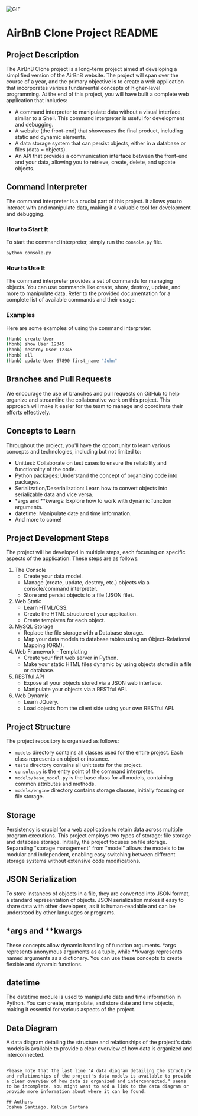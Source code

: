 ![GIF](https://media.giphy.com/media/l0ExtDUaUDoQeTnag/giphy-downsized-large.gif)

# AirBnB Clone Project README

## Project Description

The AirBnB Clone project is a long-term project aimed at developing a simplified version of the AirBnB website. The project will span over the course of a year, and the primary objective is to create a web application that incorporates various fundamental concepts of higher-level programming. At the end of this project, you will have built a complete web application that includes:

- A command interpreter to manipulate data without a visual interface, similar to a Shell. This command interpreter is useful for development and debugging.
- A website (the front-end) that showcases the final product, including static and dynamic elements.
- A data storage system that can persist objects, either in a database or files (data = objects).
- An API that provides a communication interface between the front-end and your data, allowing you to retrieve, create, delete, and update objects.

## Command Interpreter

The command interpreter is a crucial part of this project. It allows you to interact with and manipulate data, making it a valuable tool for development and debugging.

### How to Start It

To start the command interpreter, simply run the `console.py` file.

```bash
python console.py
```

### How to Use It

The command interpreter provides a set of commands for managing objects. You can use commands like create, show, destroy, update, and more to manipulate data. Refer to the provided documentation for a complete list of available commands and their usage.

### Examples

Here are some examples of using the command interpreter:

```bash
(hbnb) create User
(hbnb) show User 12345
(hbnb) destroy User 12345
(hbnb) all
(hbnb) update User 67890 first_name "John"
```

## Branches and Pull Requests

We encourage the use of branches and pull requests on GitHub to help organize and streamline the collaborative work on this project. This approach will make it easier for the team to manage and coordinate their efforts effectively.

## Concepts to Learn

Throughout the project, you'll have the opportunity to learn various concepts and technologies, including but not limited to:

- Unittest: Collaborate on test cases to ensure the reliability and functionality of the code.
- Python packages: Understand the concept of organizing code into packages.
- Serialization/Deserialization: Learn how to convert objects into serializable data and vice versa.
- \*args and \*\*kwargs: Explore how to work with dynamic function arguments.
- datetime: Manipulate date and time information.
- And more to come!

## Project Development Steps

The project will be developed in multiple steps, each focusing on specific aspects of the application. These steps are as follows:

1. The Console
   - Create your data model.
   - Manage (create, update, destroy, etc.) objects via a console/command interpreter.
   - Store and persist objects to a file (JSON file).
2. Web Static
   - Learn HTML/CSS.
   - Create the HTML structure of your application.
   - Create templates for each object.
3. MySQL Storage
   - Replace the file storage with a Database storage.
   - Map your data models to database tables using an Object-Relational Mapping (ORM).
4. Web Framework - Templating
   - Create your first web server in Python.
   - Make your static HTML files dynamic by using objects stored in a file or database.
5. RESTful API
   - Expose all your objects stored via a JSON web interface.
   - Manipulate your objects via a RESTful API.
6. Web Dynamic
   - Learn JQuery.
   - Load objects from the client side using your own RESTful API.

## Project Structure

The project repository is organized as follows:

- `models` directory contains all classes used for the entire project. Each class represents an object or instance.
- `tests` directory contains all unit tests for the project.
- `console.py` is the entry point of the command interpreter.
- `models/base_model.py` is the base class for all models, containing common attributes and methods.
- `models/engine` directory contains storage classes, initially focusing on file storage.

## Storage

Persistency is crucial for a web application to retain data across multiple program executions. This project employs two types of storage: file storage and database storage. Initially, the project focuses on file storage. Separating "storage management" from "model" allows the models to be modular and independent, enabling easy switching between different storage systems without extensive code modifications.

## JSON Serialization

To store instances of objects in a file, they are converted into JSON format, a standard representation of objects. JSON serialization makes it easy to share data with other developers, as it is human-readable and can be understood by other languages or programs.

## \*args and \*\*kwargs

These concepts allow dynamic handling of function arguments. \*args represents anonymous arguments as a tuple, while \*\*kwargs represents named arguments as a dictionary. You can use these concepts to create flexible and dynamic functions.

## datetime

The datetime module is used to manipulate date and time information in Python. You can create, manipulate, and store date and time objects, making it essential for various aspects of the project.

## Data Diagram

A data diagram detailing the structure and relationships of the project's data models is available to provide a clear overview of how data is organized and interconnected.

```

Please note that the last line "A data diagram detailing the structure and relationships of the project's data models is available to provide a clear overview of how data is organized and interconnected." seems to be incomplete. You might want to add a link to the data diagram or provide more information about where it can be found.

## Authors
Joshua Santiago, Kelvin Santana
```
